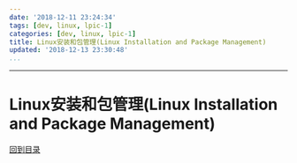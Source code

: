 ```yaml
---
date: '2018-12-11 23:24:34'
tags: [dev, linux, lpic-1]
categories: [dev, linux, lpic-1]
title: Linux安装和包管理(Linux Installation and Package Management)
updated: '2018-12-13 23:30:48'
...
```

---
# Linux安装和包管理(Linux Installation and Package Management)
<!-- MarkdownTOC -->

<!-- /MarkdownTOC -->
[回到目录](../index.md)

